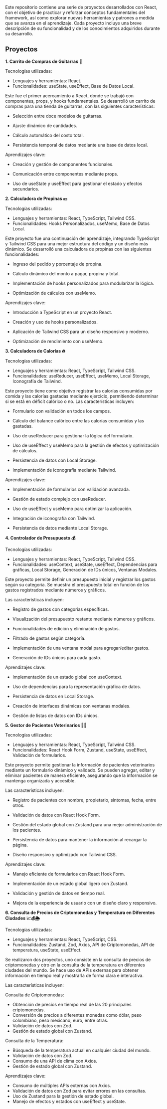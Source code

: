 Este repositorio contiene una serie de proyectos desarrollados con React, con el objetivo de practicar y reforzar conceptos fundamentales del framework, así como explorar nuevas herramientas y patrones a medida que se avanza en el aprendizaje. Cada proyecto incluye una breve descripción de su funcionalidad y de los conocimientos adquiridos durante su desarrollo.

## **Proyectos**

**1. Carrito de Compras de Guitarras 🎸**

Tecnologías utilizadas:
- Lenguajes y herramientas: React.
- Funcionalidades: useState, useEffect, Base de Datos Local.

Este fue el primer acercamiento a React, donde se trabajó con componentes, props, y hooks fundamentales. Se desarrolló un carrito de compras para una tienda de guitarras, con las siguientes características:

- Selección entre doce modelos de guitarras.

- Ajuste dinámico de cantidades.

- Cálculo automático del costo total.

- Persistencia temporal de datos mediante una base de datos local.

Aprendizajes clave:

- Creación y gestión de componentes funcionales.

- Comunicación entre componentes mediante props.

- Uso de useState y useEffect para gestionar el estado y efectos secundarios.

**2. Calculadora de Propinas 💵**

Tecnologías utilizadas:
- Lenguajes y herramientas: React, TypeScript, Tailwind CSS.
- Funcionalidades: Hooks Personalizados, useMemo, Base de Datos Local.

Este proyecto fue una continuación del aprendizaje, integrando TypeScript y Tailwind CSS para una mejor estructura del código y un diseño más dinámico. Se desarrolló una calculadora de propinas con las siguientes funcionalidades:

- Ingreso del pedido y porcentaje de propina.

- Cálculo dinámico del monto a pagar, propina y total.

- Implementación de hooks personalizados para modularizar la lógica.

- Optimización de cálculos con useMemo.

Aprendizajes clave:

- Introducción a TypeScript en un proyecto React.

- Creación y uso de hooks personalizados.

- Aplicación de Tailwind CSS para un diseño responsivo y moderno.

- Optimización de rendimiento con useMemo.
  
**3. Calculadora de Calorías 🔥**

Tecnologías utilizadas:
- Lenguajes y herramientas: React, TypeScript, Tailwind CSS.
- Funcionalidades: useReducer, useEffect, useMemo, Local Storage, Iconografía de Tailwind.

Este proyecto tiene como objetivo registrar las calorías consumidas por comida y las calorías gastadas mediante ejercicio, permitiendo determinar si se está en déficit calórico o no. Las características incluyen:

- Formulario con validación en todos los campos.

- Cálculo del balance calórico entre las calorías consumidas y las gastadas.

- Uso de useReducer para gestionar la lógica del formulario.

- Uso de useEffect y useMemo para la gestión de efectos y optimización de cálculos.

- Persistencia de datos con Local Storage.

- Implementación de iconografía mediante Tailwind.

Aprendizajes clave:

- Implementación de formularios con validación avanzada.

- Gestión de estado complejo con useReducer.

- Uso de useEffect y useMemo para optimizar la aplicación.

- Integración de iconografía con Tailwind.

- Persistencia de datos mediante Local Storage.

**4. Controlador de Presupuesto 💰**

Tecnologías utilizadas:

- Lenguajes y herramientas: React, TypeScript, Tailwind CSS.
- Funcionalidades: useContext, useState, useEffect, Dependencias para gráficas, Local Storage, Generación de IDs únicos, Ventanas Modales.

Este proyecto permite definir un presupuesto inicial y registrar los gastos según su categoría. Se muestra el presupuesto total en función de los gastos registrados mediante números y gráficos.

Las características incluyen:

- Registro de gastos con categorías específicas.

- Visualización del presupuesto restante mediante números y gráficos.

- Funcionalidades de edición y eliminación de gastos.

- Filtrado de gastos según categoría.

- Implementación de una ventana modal para agregar/editar gastos.

- Generación de IDs únicos para cada gasto.

Aprendizajes clave:

- Implementación de un estado global con useContext.

- Uso de dependencias para la representación gráfica de datos.

- Persistencia de datos en Local Storage.

- Creación de interfaces dinámicas con ventanas modales.

- Gestión de listas de datos con IDs únicos.
  
**5. Gestor de Pacientes Veterinarios 🐶🐱**

Tecnologías utilizadas:

- Lenguajes y herramientas: React, TypeScript, Tailwind CSS.
- Funcionalidades: React Hook Form, Zustand, useState, useEffect, Validación de formularios.

Este proyecto permite gestionar la información de pacientes veterinarios mediante un formulario dinámico y validado. Se pueden agregar, editar y eliminar pacientes de manera eficiente, asegurando que la información se mantenga organizada y accesible.

Las características incluyen:

- Registro de pacientes con nombre, propietario, síntomas, fecha, entre otros.

- Validación de datos con React Hook Form.

- Gestión del estado global con Zustand para una mejor administración de los pacientes.

- Persistencia de datos para mantener la información al recargar la página.

- Diseño responsivo y optimizado con Tailwind CSS.

Aprendizajes clave:

- Manejo eficiente de formularios con React Hook Form.

- Implementación de un estado global ligero con Zustand.

- Validación y gestión de datos en tiempo real.

- Mejora de la experiencia de usuario con un diseño claro y responsivo.

**6. Consulta de Precios de Criptomonedas y Temperatura en Diferentes Ciudades 📈💰🌦️**

Tecnologías utilizadas:

- Lenguajes y herramientas: React, TypeScript, CSS.
- Funcionalidades: Zustand, Zod, Axios, API de Criptomonedas, API de temperatura, useState, useEffect.

Se realizaron dos proyectos, uno consiste en la consulta de precios de criptomonedas y otro en la consulta de la temperatura en diferentes ciudades del mundo. Se hace uso de APIs externas para obtener información en tiempo real y mostrarla de forma clara e interactiva.

Las características incluyen:

Consulta de Criptomonedas:

- Obtención de precios en tiempo real de las 20 principales criptomonedas.
- Conversión de precios a diferentes monedas como dólar, peso colombiano, peso mexicano, euro, entre otras.
- Validación de datos con Zod.
- Gestión de estado global con Zustand.

Consulta de la Temperatura:

- Búsqueda de la temperatura actual en cualquier ciudad del mundo.
- Validación de datos con Zod.
- Consumo de una API de clima con Axios.
- Gestión de estado global con Zustand.

Aprendizajes clave:

- Consumo de múltiples APIs externas con Axios.
- Validación de datos con Zod para evitar errores en las consultas.
- Uso de Zustand para la gestión de estado global.
- Manejo de efectos y estados con useEffect y useState.
